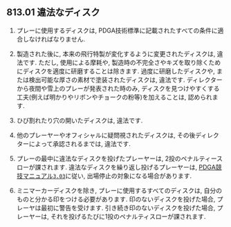 ## 813.01 違法なディスク

1. プレーに使用するディスクは,
PDGA技術標準に記載されたすべての条件に適合しなければなりません.

1. 製造された後に,
本来の飛行特製が変化するように変更されたディスクは,
違法です.
ただし,
使用による摩耗や,
製造時の不完全さやキズを取り除くためにディスクを適度に研磨することは除きます.
過度に研磨したディスクや,
または検出可能な厚さの素材で塗装されたディスクは,
違法です.
ディレクターから夜間や雪上のプレーが発表された時のみ,
ディスクを見つけやすくする工夫(例えば明かりやリボンやチョークの粉等)を加えることは,
認められます.

1. ひび割れたり穴の開いたディスクは,
違法です.

1. 他のプレーヤーやオフィシャルに疑問視されたディスクは,
その後ディレクターによって承認されるまでは,
違法です.

1. プレーの最中に違法なディスクを投げたプレーヤーは,
2投のペナルティースローが課されます.
違法なディスクを繰り返し投げるプレーヤーは,
[PDGA競技マニュアル`3.03`](https://www.pdga.com/rules/competition-manual/303)に従い,
出場停止の対象になる場合があります.

1. ミニマーカーディスクを除き,
プレーに使用するすべてのディスクは,
自分のものと分かる印をつける必要があります.
印のないディスクを投げた場合,
プレーヤは最初に警告を受けます.
引き続き印のないディスクを投げた場合,
プレーヤーは,
それを投げるたびに1投のペナルティスローが課されます.
